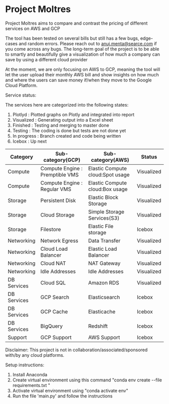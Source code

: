 # Project Moltres
Project Moltres aims to compare and contrast the pricing of different services on AWS and GCP

The tool has been tested on several bills but still has a few bugs, edge-cases and random errors. Please reach out to anuj.menta@searce.com if you come across any bugs. The long-term goal of the project is to be able to smartly and beautifully give a visualization of how much a company can save by using a different cloud provider 

At the moment, we are only focusing on AWS to GCP, meaning the tool will let the user upload their monthly AWS bill and show insights on how much and where the users can save money if/when they move to the Google Cloud Platform. 

Service status:

The services here are categorized into the following states:
1. Plotlyd : Plotted graphs on Plotly and integrated into report
2. Visualized : Generating output into a Excel sheet
3. Finished : Testing and merging to master done
4. Testing : The coding is done but tests are not done yet
5. In progress : Branch created and code being written
6. Icebox : Up next 

| Category | Sub-category(GCP) |Sub-category(AWS)| Status |
| -------- | -------- | -------- |------ |
| Compute     | Compute Engine : Premptible VMS     | Elastic Compute cloud:Spot usage     |Visualized |
| Compute     | Compute Engine : Regular VMS     | Elastic Compute cloud:Box usage     |Visualized |
| Storage     | Persistent Disk     | Elastic Block Storage     | Visualized |
| Storage     | Cloud Storage     | Simple Storage Services(S3)     | Visualized |
| Storage     | Filestore     | Elastic File storage     | Icebox |
| Networking     | Network Egress     | Data Transfer     | Visualized |
| Networking     | Cloud Load Balancer     | Elastic Load Balancer     | Visualized |
| Networking     | Cloud NAT     | NAT Gateway     | Visualized |
| Networking     | Idle Addresses     | Idle Addresses     | Visualized |
| DB Services     | Cloud SQL     | Amazon RDS     | Visualized |
| DB Services     | GCP Search     | Elasticsearch     | Icebox |
| DB Services     | GCP Cache      | Elasticache     | Icebox |
| DB Services     | BigQuery     | Redshift     | Icebox |
| Support     | GCP Support     | AWS Support     |Icebox |


Disclaimer: This project is not in collaboration/associated/sponsored with/by any cloud platforms. 

Setup instructions:

1. Install Anaconda
2. Create virtual environment using this command "conda env create --file requirements.txt "
3. Activate virtual environment using "conda activate env"
4. Run the file 'main.py' and follow the instructions